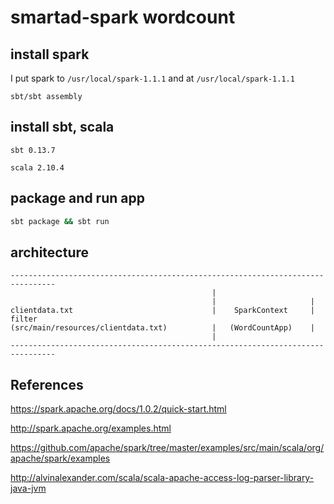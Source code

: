 smartad-spark wordcount
==========================

install spark
-----------------

I put spark to `/usr/local/spark-1.1.1` and at `/usr/local/spark-1.1.1`

```
sbt/sbt assembly
```

install sbt, scala
--------------------

`sbt 0.13.7`

`scala 2.10.4`

package and run app
------------------------

```bash
sbt package && sbt run
```

architecture
-------------------

```
--------------------------------------------------------------------------------
                                             |
                                             |                     |
clientdata.txt                               |    SparkContext     | filter
(src/main/resources/clientdata.txt)          |   (WordCountApp)    |
                                             |
--------------------------------------------------------------------------------
```

References
-------------

https://spark.apache.org/docs/1.0.2/quick-start.html

http://spark.apache.org/examples.html

https://github.com/apache/spark/tree/master/examples/src/main/scala/org/apache/spark/examples

http://alvinalexander.com/scala/scala-apache-access-log-parser-library-java-jvm
